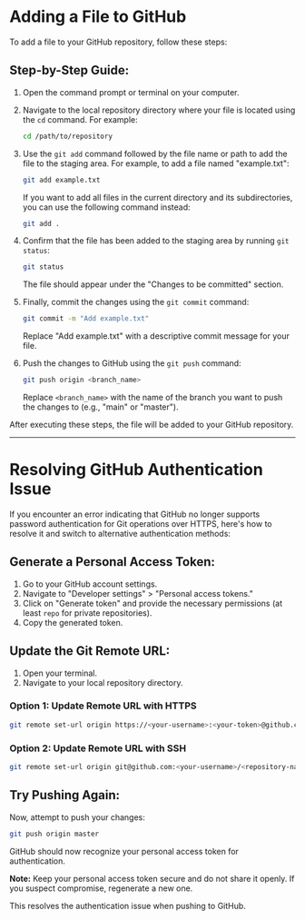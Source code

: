# Adding a File to GitHub

To add a file to your GitHub repository, follow these steps:

## Step-by-Step Guide:

1. Open the command prompt or terminal on your computer.

2. Navigate to the local repository directory where your file is located using the `cd` command. For example:

   ```bash
   cd /path/to/repository
   ```

3. Use the `git add` command followed by the file name or path to add the file to the staging area. For example, to add a file named "example.txt":

   ```bash
   git add example.txt
   ```

   If you want to add all files in the current directory and its subdirectories, you can use the following command instead:

   ```bash
   git add .
   ```

4. Confirm that the file has been added to the staging area by running `git status`:

   ```bash
   git status
   ```

   The file should appear under the "Changes to be committed" section.

5. Finally, commit the changes using the `git commit` command:

   ```bash
   git commit -m "Add example.txt"
   ```

   Replace "Add example.txt" with a descriptive commit message for your file.

6. Push the changes to GitHub using the `git push` command:

   ```bash
   git push origin <branch_name>
   ```

   Replace `<branch_name>` with the name of the branch you want to push the changes to (e.g., "main" or "master").

After executing these steps, the file will be added to your GitHub repository.

--------------
# Resolving GitHub Authentication Issue

If you encounter an error indicating that GitHub no longer supports password authentication for Git operations over HTTPS, here's how to resolve it and switch to alternative authentication methods:

## Generate a Personal Access Token:

1. Go to your GitHub account settings.
2. Navigate to "Developer settings" > "Personal access tokens."
3. Click on "Generate token" and provide the necessary permissions (at least `repo` for private repositories).
4. Copy the generated token.

## Update the Git Remote URL:

1. Open your terminal.
2. Navigate to your local repository directory.

### Option 1: Update Remote URL with HTTPS

   ```bash
   git remote set-url origin https://<your-username>:<your-token>@github.com/<your-username>/<repository-name>.git
   ```

### Option 2: Update Remote URL with SSH

   ```bash
   git remote set-url origin git@github.com:<your-username>/<repository-name>.git
   ```

## Try Pushing Again:

Now, attempt to push your changes:

```bash
git push origin master
```

GitHub should now recognize your personal access token for authentication.

**Note:** Keep your personal access token secure and do not share it openly. If you suspect compromise, regenerate a new one.

This resolves the authentication issue when pushing to GitHub.
